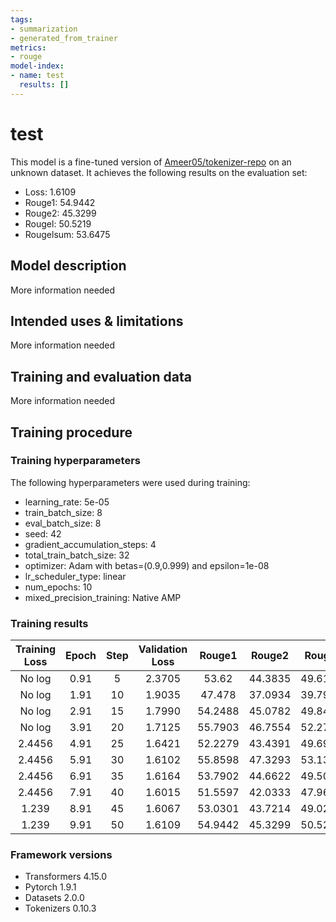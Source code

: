 ```yaml
---
tags:
- summarization
- generated_from_trainer
metrics:
- rouge
model-index:
- name: test
  results: []
---
```


<!-- This model card has been generated automatically according to the information the Trainer had access to. You
should probably proofread and complete it, then remove this comment. -->

# test

This model is a fine-tuned version of [Ameer05/tokenizer-repo](https://huggingface.co/Ameer05/tokenizer-repo) on an unknown dataset.
It achieves the following results on the evaluation set:
- Loss: 1.6109
- Rouge1: 54.9442
- Rouge2: 45.3299
- Rougel: 50.5219
- Rougelsum: 53.6475

## Model description

More information needed

## Intended uses & limitations

More information needed

## Training and evaluation data

More information needed

## Training procedure

### Training hyperparameters

The following hyperparameters were used during training:
- learning_rate: 5e-05
- train_batch_size: 8
- eval_batch_size: 8
- seed: 42
- gradient_accumulation_steps: 4
- total_train_batch_size: 32
- optimizer: Adam with betas=(0.9,0.999) and epsilon=1e-08
- lr_scheduler_type: linear
- num_epochs: 10
- mixed_precision_training: Native AMP

### Training results

| Training Loss | Epoch | Step | Validation Loss | Rouge1  | Rouge2  | Rougel  | Rougelsum |
|:-------------:|:-----:|:----:|:---------------:|:-------:|:-------:|:-------:|:---------:|
| No log        | 0.91  | 5    | 2.3705          | 53.62   | 44.3835 | 49.6135 | 52.693    |
| No log        | 1.91  | 10   | 1.9035          | 47.478  | 37.0934 | 39.7935 | 45.1881   |
| No log        | 2.91  | 15   | 1.7990          | 54.2488 | 45.0782 | 49.8421 | 52.7564   |
| No log        | 3.91  | 20   | 1.7125          | 55.7903 | 46.7554 | 52.2733 | 54.9389   |
| 2.4456        | 4.91  | 25   | 1.6421          | 52.2279 | 43.4391 | 49.6955 | 51.2915   |
| 2.4456        | 5.91  | 30   | 1.6102          | 55.8598 | 47.3293 | 53.1337 | 54.8596   |
| 2.4456        | 6.91  | 35   | 1.6164          | 53.7902 | 44.6622 | 49.5045 | 52.2304   |
| 2.4456        | 7.91  | 40   | 1.6015          | 51.5597 | 42.0333 | 47.9639 | 50.1154   |
| 1.239         | 8.91  | 45   | 1.6067          | 53.0301 | 43.7214 | 49.0227 | 51.8109   |
| 1.239         | 9.91  | 50   | 1.6109          | 54.9442 | 45.3299 | 50.5219 | 53.6475   |


### Framework versions

- Transformers 4.15.0
- Pytorch 1.9.1
- Datasets 2.0.0
- Tokenizers 0.10.3
